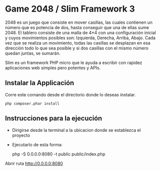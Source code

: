 # Game 2048 / Slim Framework 3 

2048 es un juego que consiste en mover casillas, las cuales contienen un número que es potencia de dos, hasta conseguir que una de ellas sume 2048. El tablero consiste de una malla de 4​×4 con una configuración inicial y cuyos movimientos posibles son: Izquierda, Derecha, Arriba, Abajo. Cada vez que se realiza un movimiento, todas las casillas se desplazan en esa dirección todo lo que sea posible y si dos casillas con el mismo número quedan juntas, se sumarán. 

Slim es un framework PHP micro que le ayuda a escribir con rapidez aplicaciones web simples pero potentes y APIs.

## Instalar la Applicación

Corre este comando desde el directorio donde lo deseas instalar.

    php composer.phar install

## Instrucciones para la ejecución

  - Dirigirse desde la terminal a la ubicacion donde se establezca el proyecto
  - Ejecutarlo de esta forma:

	php -S 0.0.0.0:8080 -t public public/index.php

Abrir ruta http://0.0.0.0:8080